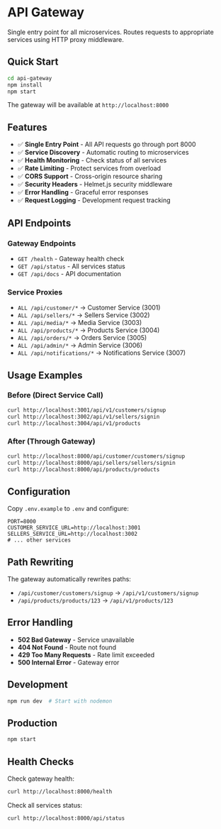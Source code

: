 # API Gateway

Single entry point for all microservices. Routes requests to appropriate services using HTTP proxy middleware.

## Quick Start

```bash
cd api-gateway
npm install
npm start
```

The gateway will be available at `http://localhost:8000`

## Features

- ✅ **Single Entry Point** - All API requests go through port 8000
- ✅ **Service Discovery** - Automatic routing to microservices
- ✅ **Health Monitoring** - Check status of all services
- ✅ **Rate Limiting** - Protect services from overload
- ✅ **CORS Support** - Cross-origin resource sharing
- ✅ **Security Headers** - Helmet.js security middleware
- ✅ **Error Handling** - Graceful error responses
- ✅ **Request Logging** - Development request tracking

## API Endpoints

### Gateway Endpoints
- `GET /health` - Gateway health check
- `GET /api/status` - All services status
- `GET /api/docs` - API documentation

### Service Proxies
- `ALL /api/customer/*` → Customer Service (3001)
- `ALL /api/sellers/*` → Sellers Service (3002)
- `ALL /api/media/*` → Media Service (3003)
- `ALL /api/products/*` → Products Service (3004)
- `ALL /api/orders/*` → Orders Service (3005)
- `ALL /api/admin/*` → Admin Service (3006)
- `ALL /api/notifications/*` → Notifications Service (3007)

## Usage Examples

### Before (Direct Service Call)
```bash
curl http://localhost:3001/api/v1/customers/signup
curl http://localhost:3002/api/v1/sellers/signin
curl http://localhost:3004/api/v1/products
```

### After (Through Gateway)
```bash
curl http://localhost:8000/api/customer/customers/signup
curl http://localhost:8000/api/sellers/sellers/signin
curl http://localhost:8000/api/products/products
```

## Configuration

Copy `.env.example` to `.env` and configure:

```env
PORT=8000
CUSTOMER_SERVICE_URL=http://localhost:3001
SELLERS_SERVICE_URL=http://localhost:3002
# ... other services
```

## Path Rewriting

The gateway automatically rewrites paths:
- `/api/customer/customers/signup` → `/api/v1/customers/signup`
- `/api/products/products/123` → `/api/v1/products/123`

## Error Handling

- **502 Bad Gateway** - Service unavailable
- **404 Not Found** - Route not found
- **429 Too Many Requests** - Rate limit exceeded
- **500 Internal Error** - Gateway error

## Development

```bash
npm run dev  # Start with nodemon
```

## Production

```bash
npm start
```

## Health Checks

Check gateway health:
```bash
curl http://localhost:8000/health
```

Check all services status:
```bash
curl http://localhost:8000/api/status
```